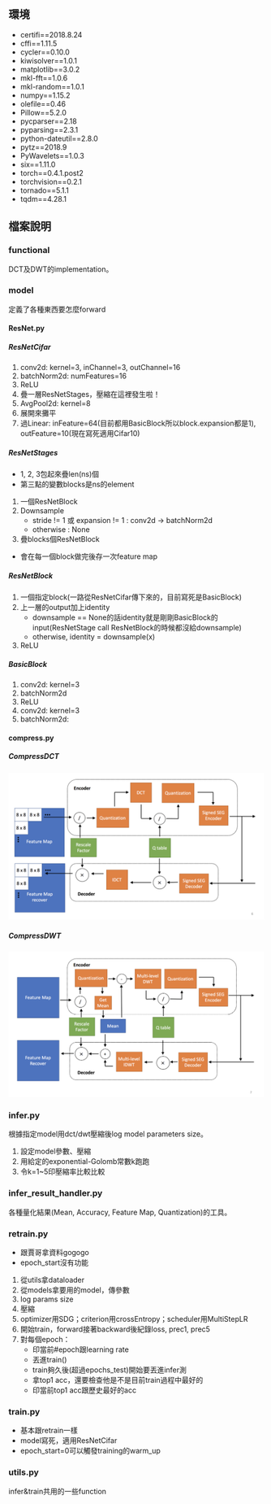 ## 環境

* certifi==2018.8.24
* cffi==1.11.5
* cycler==0.10.0
* kiwisolver==1.0.1
* matplotlib==3.0.2
* mkl-fft==1.0.6
* mkl-random==1.0.1
* numpy==1.15.2
* olefile==0.46
* Pillow==5.2.0
* pycparser==2.18
* pyparsing==2.3.1
* python-dateutil==2.8.0
* pytz==2018.9
* PyWavelets==1.0.3
* six==1.11.0
* torch==0.4.1.post2
* torchvision==0.2.1
* tornado==5.1.1
* tqdm==4.28.1

## 檔案說明
### functional

DCT及DWT的implementation。

### model

定義了各種東西要怎麼forward

#### ResNet.py
##### ResNetCifar

1. conv2d: kernel=3, inChannel=3, outChannel=16
2. batchNorm2d: numFeatures=16
3. ReLU
4. 疊一層ResNetStages，壓縮在這裡發生啦！
5. AvgPool2d: kernel=8
6. 展開來攤平
7. 過Linear: inFeature=64(目前都用BasicBlock所以block.expansion都是1), outFeature=10(現在寫死適用Cifar10)

##### ResNetStages

* 1, 2, 3包起來疊len(ns)個
* 第三點的變數blocks是ns的element

1. 一個ResNetBlock
2. Downsample
    * stride != 1 或 expansion != 1 : conv2d -> batchNorm2d
    * otherwise : None
3. 疊blocks個ResNetBlock

* 會在每一個block做完後存一次feature map

##### ResNetBlock

1. 一個指定block(一路從ResNetCifar傳下來的，目前寫死是BasicBlock)
2. 上一層的output加上identity
    * downsample == None的話identity就是剛剛BasicBlock的input(ResNetStage call ResNetBlock的時候都沒給downsample)
    * otherwise, identity = downsample(x)
3. ReLU

##### BasicBlock

1. conv2d: kernel=3
2. batchNorm2d
3. ReLU
4. conv2d: kernel=3
5. batchNorm2d:

#### compress.py
##### CompressDCT

<img src="./asset/dct.png">

##### CompressDWT

<img src="./asset/dwt.png">

### infer.py

根據指定model用dct/dwt壓縮後log model parameters size。

1. 設定model參數、壓縮
2. 用給定的exponential-Golomb常數k跑跑
3. 令k=1~5印壓縮率比較比較


### infer_result_handler.py

各種量化結果(Mean, Accuracy, Feature Map, Quantization)的工具。

### retrain.py

* 跟賈哥拿資料gogogo
* epoch_start沒有功能

1. 從utils拿dataloader
2. 從models拿要用的model，傳參數
3. log params size
4. 壓縮
5. optimizer用SDG；criterion用crossEntropy；scheduler用MultiStepLR
6. 開始train，forward接著backward後紀錄loss, prec1, prec5
7. 對每個epoch：
    * 印當前#epoch跟learning rate
    * 丟進train()
    * train夠久後(超過epochs_test)開始要丟進infer測
    * 拿top1 acc，還要檢查他是不是目前train過程中最好的
    * 印當前top1 acc跟歷史最好的acc


### train.py

* 基本跟retrain一樣
* model寫死，適用ResNetCifar
* epoch_start=0可以觸發training的warm_up

### utils.py

infer&train共用的一些function